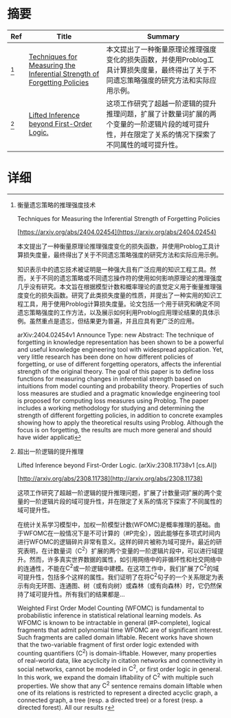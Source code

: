 # 摘要

| Ref | Title | Summary |
| --- | --- | --- |
| [^1] | [Techniques for Measuring the Inferential Strength of Forgetting Policies](https://arxiv.org/abs/2404.02454) | 本文提出了一种衡量原理论推理强度变化的损失函数，并使用Problog工具计算损失度量，最终得出了关于不同遗忘策略强度的研究方法和实际应用示例。 |
| [^2] | [Lifted Inference beyond First-Order Logic.](http://arxiv.org/abs/2308.11738) | 这项工作研究了超越一阶逻辑的提升推理问题，扩展了计数量词扩展的两个变量的一阶逻辑片段的域可提升性，并在限定了关系的情况下探索了不同属性的域可提升性。 |

# 详细

[^1]: 衡量遗忘策略的推理强度技术

    Techniques for Measuring the Inferential Strength of Forgetting Policies

    [https://arxiv.org/abs/2404.02454](https://arxiv.org/abs/2404.02454)

    本文提出了一种衡量原理论推理强度变化的损失函数，并使用Problog工具计算损失度量，最终得出了关于不同遗忘策略强度的研究方法和实际应用示例。

    

    知识表示中的遗忘技术被证明是一种强大且有广泛应用的知识工程工具。然而，关于不同的遗忘策略或不同遗忘操作符的使用如何影响原理论的推理强度几乎没有研究。本文旨在根据模型计数和概率理论的直觉定义用于衡量推理强度变化的损失函数。研究了此类损失度量的性质，并提出了一种实用的知识工程工具，用于使用Problog计算损失度量。论文包括一个用于研究和确定不同遗忘策略强度的工作方法，以及展示如何利用Problog应用理论结果的具体示例。虽然重点是遗忘，但结果更为普遍，并且应具有更广泛的应用。

    arXiv:2404.02454v1 Announce Type: new  Abstract: The technique of forgetting in knowledge representation has been shown to be a powerful and useful knowledge engineering tool with widespread application. Yet, very little research has been done on how different policies of forgetting, or use of different forgetting operators, affects the inferential strength of the original theory. The goal of this paper is to define loss functions for measuring changes in inferential strength based on intuitions from model counting and probability theory. Properties of such loss measures are studied and a pragmatic knowledge engineering tool is proposed for computing loss measures using Problog. The paper includes a working methodology for studying and determining the strength of different forgetting policies, in addition to concrete examples showing how to apply the theoretical results using Problog. Although the focus is on forgetting, the results are much more general and should have wider applicati
    
[^2]: 超出一阶逻辑的提升推理

    Lifted Inference beyond First-Order Logic. (arXiv:2308.11738v1 [cs.AI])

    [http://arxiv.org/abs/2308.11738](http://arxiv.org/abs/2308.11738)

    这项工作研究了超越一阶逻辑的提升推理问题，扩展了计数量词扩展的两个变量的一阶逻辑片段的域可提升性，并在限定了关系的情况下探索了不同属性的域可提升性。

    

    在统计关系学习模型中，加权一阶模型计数(WFOMC)是概率推理的基础。由于WFOMC在一般情况下是不可计算的（$\#$P完全），因此能够在多项式时间内进行WFOMC的逻辑碎片非常有意义。这样的碎片被称为域可提升。最近的研究表明，在计数量词（$\mathrm{C^2}$）扩展的两个变量的一阶逻辑片段中，可以进行域提升。然而，许多真实世界数据的属性，如引用网络中的非循环性和社交网络中的连通性，不能在$\mathrm{C^2}$或一阶逻辑中建模。在这项工作中，我们扩展了$\mathrm{C^2}$的域可提升性，包括多个这样的属性。我们证明了在将$\mathrm{C^2}$句子的一个关系限定为表示有向无环图、连通图、树（或有向树）或森林（或有向森林）时，它仍然保持了域可提升性。所有我们的结果都是...

    Weighted First Order Model Counting (WFOMC) is fundamental to probabilistic inference in statistical relational learning models. As WFOMC is known to be intractable in general ($\#$P-complete), logical fragments that admit polynomial time WFOMC are of significant interest. Such fragments are called domain liftable. Recent works have shown that the two-variable fragment of first order logic extended with counting quantifiers ($\mathrm{C^2}$) is domain-liftable. However, many properties of real-world data, like acyclicity in citation networks and connectivity in social networks, cannot be modeled in $\mathrm{C^2}$, or first order logic in general. In this work, we expand the domain liftability of $\mathrm{C^2}$ with multiple such properties. We show that any $\mathrm{C^2}$ sentence remains domain liftable when one of its relations is restricted to represent a directed acyclic graph, a connected graph, a tree (resp. a directed tree) or a forest (resp. a directed forest). All our results r
    


